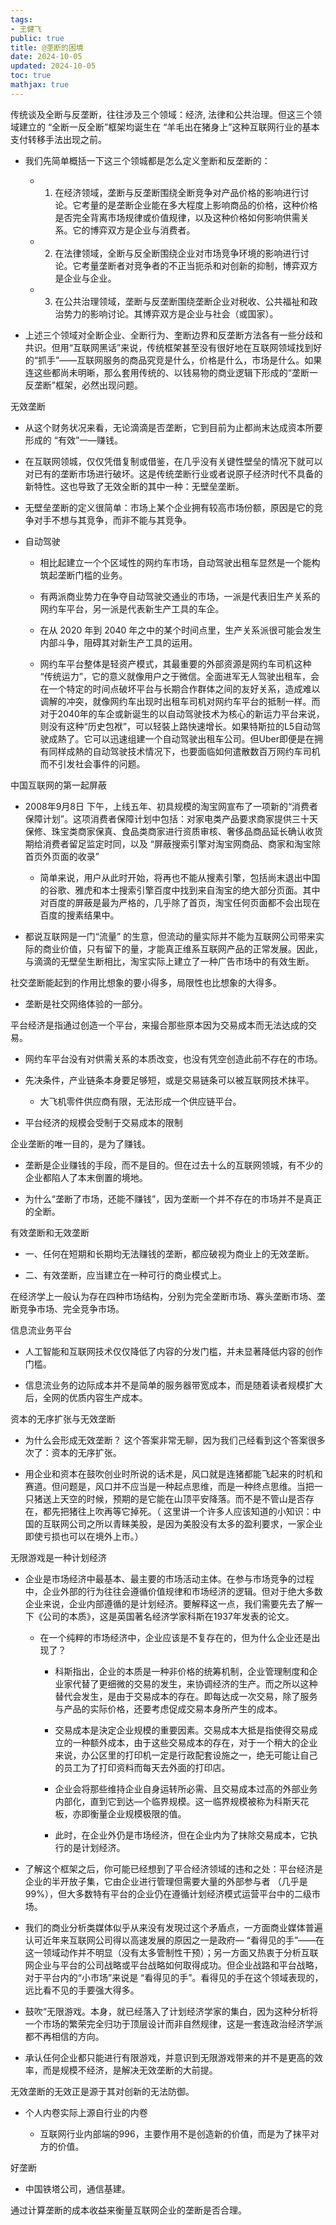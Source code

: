 ```yaml
---
tags:
- 王健飞
public: true
title: @垄断的困境
date: 2024-10-05
updated: 2024-10-05
toc: true
mathjax: true
---
```


传统谈及全断与反垄断，往往涉及三个领域：经济, 法律和公共治理。但这三个领域建立的 “全断一反全断”框架均诞生在 “羊毛出在猪身上”这种互联网行业的基本支付转移手法出现之前。

  + 我们先简单概括一下这三个领城都是怎么定义奎断和反垄断的：

    + 1. 在经济领域，垄断与反垄断围绕全断竞争对产品价格的影响进行讨论。它考量的是垄断企业能在多大程度上影响商品的价格，这种价格是否完全背离市场规律或价值规律，以及这种价格如何影响供需关系。它的博弈双方是企业与消费者。

    + 2. 在法律领域，全断与反全断围绕企业对市场竞争环境的影响进行讨论。它考量垄断者对竞争者的不正当扼杀和对创新的抑制，博弈双方是企业与企业。

    + 3. 在公共治理领域，垄断与反垄断围绕垄断企业对税收、公共福祉和政治势力的影响讨论。其博弈双方是企业与社会（或国家）。

  + 上述三个领域对全断企业、全断行为、奎断边界和反垄断方法各有一些分歧和共识。但用“互联网黑话”来说，传统框架甚至没有很好地在互联网领域找到好的“抓手”——互联网服务的商品究竞是什么，价格是什么，市场是什么。如果连这些都尚未明晰，那么套用传统的、以钱易物的商业逻辑下形成的“垄断一反垄断”框架，必然出现问题。

无效垄断

  + 从这个财务状况来看，无论滴滴是否垄断，它到目前为止都尚末达成资本所要形成的 “有效”一—赚钱。

  + 在互联网领城，仅仅凭借复制或借鉴，在几乎没有关键性壁垒的情况下就可以对已有的垄断市场进行破坏。这是传统垄断行业或者说原子经济时代不具备的新特性。这也导致了无效全断的其中一种：无壁垒垄断。

  + 无壁垒垄断的定义很简单：市场上某个企业拥有较高市场份额，原因是它的竞争对手不想与其竞争，而非不能与其竞争。

  + 自动驾驶

    + 相比起建立一个个区域性的网约车市场，自动驾驶出租车显然是一个能构筑起垄断门槛的业务。

    + 有两派商业势力在争夺自动驾驶交通业的市场，一派是代表旧生产关系的网约车平台，另一派是代表新生产工具的车企。

    + 在从 2020 年到 2040 年之中的某个时间点里，生产关系派很可能会发生内部斗争，阻碍其对新生产工具的运用。

    + 网约车平台整体是轻资产模式，其最重要的外部资源是网约车司机这种 “传统运力”，它的意义就像用户之于微信。全面进军无人驾驶出租车，会在一个特定的时间点破坏平台与长期合作群体之间的友好关系，造成难以调解的冲突，就像网约车出现时出租车司机对网约车平台的抵制一样。而对于2040年的车企或新诞生的以自动驾驶技术为核心的新运力平台来说，则没有这种“历史包袱”，可以轻裝上路快速增长。如果特斯拉的L5自动驾驶成熱了。它可以迅速组建一个自动驾驶出租车公司。但Uber即便是在拥有同样成熱的自动驾驶技术情况下，也要面临如何遣散数百万网约车司机而不引发社会事件的问题。

中国互联网的第一起屏蔽

  + 2008年9月8日 下午，上线五年、初具规模的淘宝网宣布了一项新的“消费者保障计划”。这项消费者保障计划中包括：对家电类产品要求商家提供三十天保修、珠宝类商家保真、食品类商家进行资质审核、奢侈品商品延长确认收货期给消费者留足监定时同，以及 “屏蔽搜索引擎对淘宝网商品、商家和淘宝除首页外页面的收录”

    + 简单来说，用户从此时开始，将再也不能从搜素引擎，包括尚末退出中国的谷歌、雅虎和本士搜索引擎百度中找到来自淘宝的绝大部分页面。其中对百度的屏蔽是最为严格的，几乎除了首页，淘宝任何页面都不会出现在百度的搜素结果中。

  + 都说互联网是一门“流量” 的生意，但流动的量实际并不能为互联网公司带来实际的商业价值，只有留下的量，才能真正维系互联网产品的正常发展。因此，与滴滴的无壁垒生断相比，淘宝实际上建立了一种广告市场中的有效生断。

社交垄断能起到的作用比想象的要小得多，局限性也比想象的大得多。

  + 垄断是社交网络体验的一部分。

平台经济是指通过创造一个平台，来撮合那些原本因为交易成本而无法达成的交易。

  + 网约车平台没有对供需关系的本质改变，也没有凭空创造此前不存在的市场。

  + 先决条件，产业链条本身要足够短，或是交易链条可以被互联网技术抹平。

    + 大飞机零件供应商有限，无法形成一个供应链平台。

  + 平台经济的规模会受制于交易成本的限制

企业垄断的唯一目的，是为了赚钱。

  + 垄断是企业赚钱的手段，而不是目的。但在过去十么的互联网领城，有不少的企业都陷人了本末倒置的境地。

  + 为什么“垄断了市场，还能不赚钱”，因为垄断一个并不存在的市场并不是真正的全断。

有效垄断和无效垄断

  + 一、任何在短期和长期均无法赚钱的垄断，都应破视为商业上的无效垄断。

  + 二、有效垄断，应当建立在一种可行的商业模式上。

在经济学上一般认为存在四种市场结构，分别为完全垄断市场、寡头垄断市场、垄断竞争市场、完全竞争市场。

信息流业务平台

  + 人工智能和互联网技术仅仅降低了内容的分发门槛，并未显著降低内容的创作门槛。

  + 信息流业务的边际成本并不是简单的服务器带宽成本，而是随着读者规模扩大后，全网的优质内容生产成本。

资本的无序扩张与无效垄断

  + 为什么会形成无效垄断？ 这个答案非常无聊，因为我们己经看到这个答案很多次了：资本的无序扩张。

  + 用企业和资本在鼓吹创业时所说的话术是，风口就是连猪都能飞起来的时机和赛道。但问题是，风口并不应当是一种起点思维，而是一种终点思维。当把一只猪送上天空的时候，预期的是它能在山顶平安降落。而不是不管山是否存在，都先把猪往上吹再等它掉死。（ 这里讲一个许多人应该知道的小知识：中国的互联网公司之所以青睐美股，是因为美股没有太多的盈利要求，一家企业即使亏损也可以在境外上市。）

无限游戏是一种计划经济

  + 企业是市场经济中最基本、最主要的市场活动主体。在参与市场竞争的过程中，企业外部的行为往往会遵循价值规律和市场经济的逻辑。但对于绝大多数企业来说，企业内部遵循的是计划经济。要解释这一点，我们需要先去了解一下《公司的本质》，这是英国著名经济学家科斯在1937年发表的论文。

    + 在一个纯粹的市场经济中，企业应该是不复存在的，但为什么企业还是出现了？

      + 科斯指出，企业的本质是一种非价格的统筹机制，企业管理制度和企业家代替了更细微的交易的发生，来协调经济的生产。而之所以这种替代会发生，是由于交易成本的存在。即每达成一次交易，除了服务与产品的实际价格，还要考虑促成交易本身所产生的成本。

      + 交易成本是決定企业规模的重要因素。交易成本大抵是指使得交易成立的一种额外成本，由于这些交易成本的存在，对于一个稍大的企业来说，办公区里的打印机一定是行政配套设施之一，绝无可能让自己的员工为了打印资料而每天去外面的打印店。

      + 企业会将那些维持企业自身运转所必需、且交易成本过高的外部业务内部化，直到它到达—个临界规模。这一临界规模被称为科斯天花板，亦即衡量企业规模极限的值。

      + 此时，在企业外仍是市场经济，但在企业内为了抹除交易成本，它执行的是计划经济。

  + 了解这个框架之后，你可能已经想到了平合经济领域的违和之处：平台经济是企业的半开放子集，它由企业进行管理但需要大量的外部参与者 （几乎是99%），但大多数特有平台的企业仍在遵循计划经济模式运营平台中的二级市场。

  + 我们的商业分析类媒体似乎从来没有发現过这个矛盾点，一方面商业媒体普遍认可近年来互联网公司得以高速发展的原因之一是政府— “看得见的手”——在这一领域动作并不明显（没有太多管制性干预）；另一方面又热衷于分析互联网企业与平台的公司战略或平台战略如何取得成功。但企业战路和平台战略，对于平台内的“小市场”来说是 “看得见的手”。看得见的手在这个领域表现的，远比看不见的手要强大得多。

  + 鼓吹“无限游戏。本身，就已经落入了计划经济学家的集白，因为这种分析将一个市场的繁荣完全归功于顶层设计而非自然规律，这是一套连政治经济学派都不再相信的方向。

  + 承认任何企业都只能进行有限游戏，并意识到无限游戏带来的并不是更高的效率，而是规模不经济，是解决无效垄断的大前提。

无效垄断的无效正是源于其对创新的无法防御。

  + 个人内卷实际上源自行业的内卷

    + 互联网行业内部端的996，主要作用不是创造新的价值，而是为了抹平对方的价值。

好垄断

  + 中国铁塔公司，通信基建。

通过计算垄断的成本收益来衡量互联网企业的垄断是否合理。
